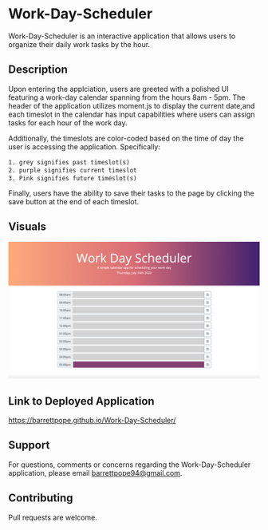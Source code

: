 # Work-Day-Scheduler
Work-Day-Scheduler is an interactive application that allows users to organize their daily work tasks by the hour.

## Description
Upon entering the applciation, users are greeted with a polished UI featuring a work-day calendar spanning from the hours 8am - 5pm. The header of the application utilizes moment.js to display the current date,and each timeslot in the calendar has input capabilities where users can assign tasks for each hour of the work day. 

Additionally, the timeslots are color-coded based on the time of day the user is accessing the application. Specifically: 

    1. grey signifies past timeslot(s)
    2. purple signifies current timeslot
    3. Pink signifies future timeslot(s)

Finally, users have the ability to save their tasks to the page by clicking the save button at the end of each timeslot. 

## Visuals
![](work-day-scheduler.png)

## Link to Deployed Application
https://barrettpope.github.io/Work-Day-Scheduler/

## Support
For questions, comments or concerns regarding the Work-Day-Scheduler application, please email barrettpope94@gmail.com.

## Contributing
Pull requests are welcome.

